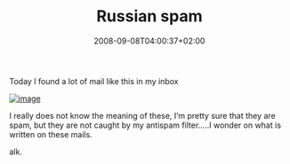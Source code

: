﻿---
title: "Russian spam"
description: ""
date: 2008-09-08T04:00:37+02:00
draft: false
tags: [General]
categories: [General]
---
Today I found a lot of mail like this in my inbox

[![image](https://www.codewrecks.com/blog/wp-content/uploads/2008/09/image-thumb4.png)](https://www.codewrecks.com/blog/wp-content/uploads/2008/09/image4.png)

I really does not know the meaning of these, I’m pretty sure that they are spam, but they are not caught by my antispam filter…..I wonder on what is written on these mails.

alk.
